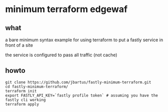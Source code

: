 # minimum terraform edgewaf

## what
a bare minimum syntax example for using terraform to put a fastly service in front of a site

the service is configured to pass all traffic (not cache)

## howto
```
git clone https://github.com/jbartus/fastly-minimum-terraform.git
cd fastly-minimum-terraform/
terraform init
export FASTLY_API_KEY=`fastly profile token` # assuming you have the fastly cli working
terraform apply
```